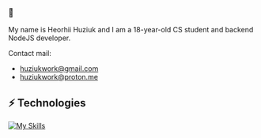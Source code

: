 ### 👋

My name is Heorhii Huziuk and I am a 18-year-old CS student and backend NodeJS developer.

Contact mail:
* huziukwork@gmail.com
* huziukwork@proton.me
  



## ⚡ Technologies

[![My Skills](https://skillicons.dev/icons?i=c,cpp,cs,docker,express,gcp,git,js,ts,jest,mongodb,postgres,redis,nodejs,postman,sequelize,linux,graphql&perline=6)](https://skillicons.dev)

